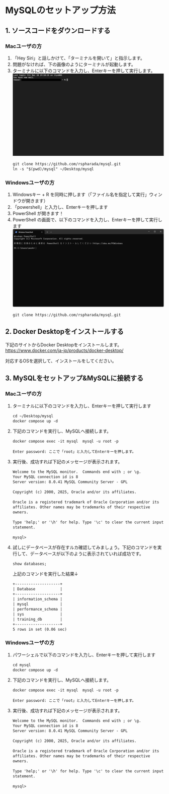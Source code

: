 # MySQLのセットアップ方法
 
## 1. ソースコードをダウンロードする

### Macユーザの方
1. 「Hey Siri」と話しかけて、「ターミナルを開いて」と指示します。
2. 問題がなければ、下の画像のようにターミナルが起動します。
3. ターミナルに以下のコマンドを入力し、Enterキーを押して実行します。
![ターミナル](./images/terminal.png)
    ```console
    git clone https://github.com/rspharada/mysql.git
    ln -s "$(pwd)/mysql" ~/Desktop/mysql
    ```

### Windowsユーザの方
1. Windowsキー + R を同時に押します（「ファイル名を指定して実行」ウィンドウが開きます）
2. 「powershell」と入力し、Enterキーを押します
3. PowerShell が開きます！
4. PowerShell の画面で、以下のコマンドを入力し、Enterキーを押して実行します
![powershell](./images/powershell.png)
    ```console
    git clone https://github.com/rspharada/mysql.git
    ```

## 2. Docker Desktopをインストールする
下記のサイトからDocker Desktopをインストールします。  
https://www.docker.com/ja-jp/products/docker-desktop/

対応するOSを選択して、インストールをしてください。

## 3. MySQLをセットアップ&MySQLに接続する

### Macユーザの方
1. ターミナルに以下のコマンドを入力し、Enterキーを押して実行します
    ```console
    cd ~/Desktop/mysql
    docker compose up -d
    ```

2. 下記のコマンドを実行し、MySQLへ接続します。
    ```console
    docker compose exec -it mysql  mysql -u root -p 

    Enter password: ここで「root」と入力してEnterキーを押します。
    ```

3. 実行後、成功すれば下記のメッセージが表示されます。
    ```
    Welcome to the MySQL monitor.  Commands end with ; or \g.
    Your MySQL connection id is 8
    Server version: 8.0.41 MySQL Community Server - GPL

    Copyright (c) 2000, 2025, Oracle and/or its affiliates.

    Oracle is a registered trademark of Oracle Corporation and/or its
    affiliates. Other names may be trademarks of their respective
    owners.

    Type 'help;' or '\h' for help. Type '\c' to clear the current input statement.

    mysql>
    ```

4. 試しにデータベースが存在すルカ確認してみましょう。下記のコマンドを実行して、データベースが以下のように表示されていれば成功です。
    ```cinsole
    show databases;
    ````

    上記のコマンドを実行した結果↓
    ```console
    +--------------------+
    | Database           |
    +--------------------+
    | information_schema |
    | mysql              |
    | performance_schema |
    | sys                |
    | training_db        |
    +--------------------+
    5 rows in set (0.06 sec)
    ```


### Windowsユーザの方
1. パワーシェルで以下のコマンドを入力し、Enterキーを押して実行します
    ```console
    cd mysql
    docker compose up -d
    ```

2. 下記のコマンドを実行し、MySQLへ接続します。
    ```console
    docker compose exec -it mysql  mysql -u root -p 

    Enter password: ここで「root」と入力してEnterキーを押します。
    ```

3. 実行後、成功すれば下記のメッセージが表示されます。
    ```
    Welcome to the MySQL monitor.  Commands end with ; or \g.
    Your MySQL connection id is 8
    Server version: 8.0.41 MySQL Community Server - GPL

    Copyright (c) 2000, 2025, Oracle and/or its affiliates.

    Oracle is a registered trademark of Oracle Corporation and/or its
    affiliates. Other names may be trademarks of their respective
    owners.

    Type 'help;' or '\h' for help. Type '\c' to clear the current input statement.

    mysql>
    ```